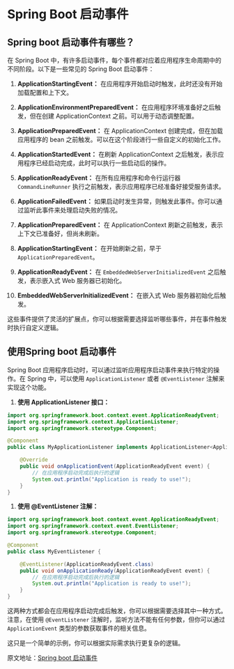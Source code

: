 # Spring Boot 启动事件

## Spring boot 启动事件有哪些？

在 Spring Boot 中，有许多启动事件，每个事件都对应着应用程序生命周期中的不同阶段。以下是一些常见的 Spring Boot 启动事件：

1.   **ApplicationStartingEvent：**  在应用程序开始启动时触发，此时还没有开始加载配置和上下文。  
    
2.   **ApplicationEnvironmentPreparedEvent：**  在应用程序环境准备好之后触发，但在创建 ApplicationContext 之前。可以用于动态调整配置。  
    
3.   **ApplicationPreparedEvent：**  在 ApplicationContext 创建完成，但在加载应用程序的 bean 之前触发。可以在这个阶段进行一些自定义的初始化工作。  
    
4.   **ApplicationStartedEvent：**  在刷新 ApplicationContext 之后触发，表示应用程序已经启动完成，此时可以执行一些启动后的操作。  
    
5.   **ApplicationReadyEvent：**  在所有应用程序和命令行运行器 `CommandLineRunner` 执行之前触发，表示应用程序已经准备好接受服务请求。  
    
6.   **ApplicationFailedEvent：**  如果启动时发生异常，则触发此事件。你可以通过监听此事件来处理启动失败的情况。  
    
7.   **ApplicationPreparedEvent：**  在 ApplicationContext 刷新之前触发，表示上下文已准备好，但尚未刷新。  
    
8.   **ApplicationStartingEvent：**  在开始刷新之前，早于 `ApplicationPreparedEvent`。  
    
9.   **ApplicationReadyEvent：**  在 `EmbeddedWebServerInitializedEvent` 之后触发，表示嵌入式 Web 服务器已初始化。  
    
10.   **EmbeddedWebServerInitializedEvent：**  在嵌入式 Web 服务器初始化后触发。  
    

这些事件提供了灵活的扩展点，你可以根据需要选择监听哪些事件，并在事件触发时执行自定义逻辑。

## 使用Spring boot 启动事件

Spring Boot 应用程序启动时，可以通过监听应用程序启动事件来执行特定的操作。在 Spring 中，可以使用 `ApplicationListener` 或者 `@EventListener` 注解来实现这个功能。

1.   **使用 ApplicationListener 接口：** 

```java
import org.springframework.boot.context.event.ApplicationReadyEvent;
import org.springframework.context.ApplicationListener;
import org.springframework.stereotype.Component;

@Component
public class MyApplicationListener implements ApplicationListener<ApplicationReadyEvent> {

    @Override
    public void onApplicationEvent(ApplicationReadyEvent event) {
        // 在应用程序启动完成后执行的逻辑
        System.out.println("Application is ready to use!");
    }
}
```

1.   **使用 @EventListener 注解：** 

```java
import org.springframework.boot.context.event.ApplicationReadyEvent;
import org.springframework.context.event.EventListener;
import org.springframework.stereotype.Component;

@Component
public class MyEventListener {

    @EventListener(ApplicationReadyEvent.class)
    public void onApplicationReady(ApplicationReadyEvent event) {
        // 在应用程序启动完成后执行的逻辑
        System.out.println("Application is ready to use!");
    }
}
```

这两种方式都会在应用程序启动完成后触发，你可以根据需要选择其中一种方式。注意，在使用 `@EventListener` 注解时，监听方法不能有任何参数，但你可以通过 `ApplicationEvent` 类型的参数获取事件的相关信息。

这只是一个简单的示例，你可以根据实际需求执行更复杂的逻辑。

  

原文地址：[Spring boot 启动事件](https://zhuanlan.zhihu.com/p/673632543) 


